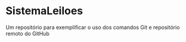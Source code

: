 # SistemaLeiloes
Um repositório para exemplificar o uso dos comandos Git e repositório remoto do GitHub
